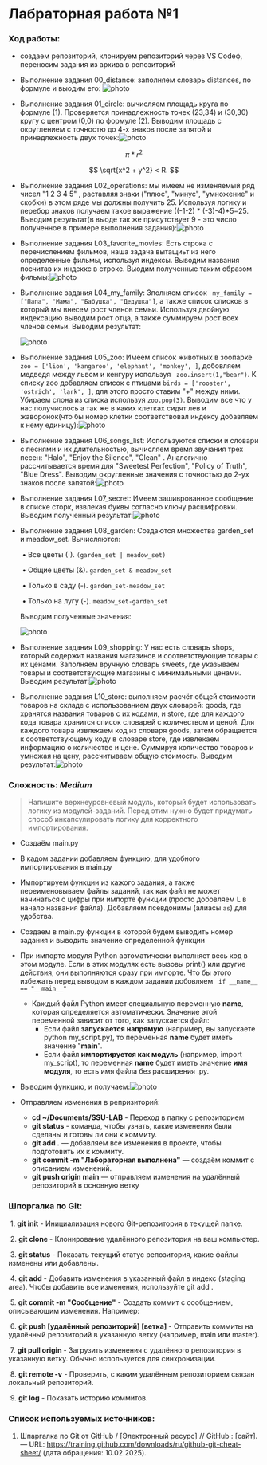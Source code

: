 # Лабраторная работа №1

### Ход работы:

- создаем репозиторий, клонируем репозиторий через VS Codeф, переносим задания из архива в репозиторий 
- Выполнение задания 00_distance: заполняем словарь distances, по формуле и выодим его:
  ![photo](screenshots/1.png)

- Выполнение задания 01_circle: вычисляем площадь круга по формуле (1). Проверяется принадлежность точек (23,34) и (30,30) кругу с центром (0,0) по формуле (2). Выводим площадь с округлением с точностю до 4-х знаков после запятой и принадлежность двух точек:![photo](screenshots/2.png)

$$
π*r^2 
$$

$$
\sqrt{x^2 + y^2} < R.
$$
- Выполнение задания L02_operations: мы имеем не изменяемый ряд чисел "1 2 3 4 5" , раставляя знаки ("плюс", "минус", "умножение" и скобки) в этом ряде мы должны получить 25. Используя логику и перебор знаков получаем такое выражение ((-1-2) * (-3)-4)*5=25. Выводим результат(в выоде так же присутствует 9 - это число полученное в примере выполнения задания):![photo](screenshots/3.png)

- Выполнение задания L03_favorite_movies: Есть строка с перечислением фильмов, наша задача вытащиьт из него определенные фильмы, используя индексы. Выводим названия посчитав их индеккс в строке. Выодим полученные таким образом фильмы:![photo](screenshots/4.png)

- Выполнение задания L04_my_family: Зполняем список  ``` my_family = ["Папа", "Мама", "Бабушка", "Дедушка"]```, а также список списков в который мы внесем рост членов семьи. Используя двойную индексацию выводим рост отца, а также суммируем рост всех членов семьи. Выводим результат:

  ![photo](screenshots/5.png)
- Выполнение задания L05_zoo: Имеем список животных в зоопарке ``` zoo = ['lion', 'kangaroo', 'elephant', 'monkey', ]```, добовляем медведя между львом и кенгуру используя ``` zoo.insert(1,"bear")```. К списку zoo добавляем список с птицами ```birds = ['rooster', 'ostrich', 'lark', ]```, для этого просто ставим "+" между ними. Убираем слона из списка используя ```zoo.pop(3)```. Выводим все что у нас получислось а так же в каких клетках сидят лев и жаворонок(что бы номер клетки соответствовал индексу добавляем к нему единицу):![photo](screenshots/6.png)

- Выполнение задания L06_songs_list: Используются списки и словари с песнями и их длительностью, вычисляем время звучания трех песен: "Halo", "Enjoy the Silence", "Clean" . Аналогично рассчитывается время для "Sweetest Perfection", "Policy of Truth", "Blue Dress". Выводим округленные значения с точностью до 2-ух знаков после запятой:![photo](screenshots/7.png)

- Выполнение задания L07_secret: Имеем зашиврованное сообщение в списке сторк, извлекая буквы согласно ключу расшифровки. Выводим полученный результат:![photo](screenshots/8.png)

- Выполнение задания L08_garden: Создаются множества garden_set и meadow_set. Вычисляются:

  ​	•	Все цветы (|). ```(garden_set | meadow_set)```

  ​	•	Общие цветы (&). ```garden_set & meadow_set```

  ​	•	Только в саду (-). ```garden_set-meadow_set```

  ​	•	Только на лугу (-). ```meadow_set-garden_set```

  Выводим полученные значения:

  ![photo](screenshots/9.png)

- Выполнение задания L09_shopping: У нас есть словарь shops, который содержит названия магазинов и соответствующие товары с их ценами. Заполняем вручную словарь sweets, где указываем товары и соответствующие магазины с минимальными ценами. Выводим результат:![photo](screenshots/10.png)

- Выполнение задания L10_store: выполняем расчёт общей стоимости товаров на складе с использованием двух словарей: goods, где хранятся названия товаров с их кодами, и store, где для каждого кода товара хранится список словарей с количеством и ценой. Для каждого товара извлекаем код из словаря goods, затем обращается к соответствующему коду в словаре store, где извлекаем информацию о количестве и цене. Суммируя количество товаров и умножая на цену, рассчитываем общую стоимость. Выводим результат:![photo](screenshots/11.png)

### Сложность: *Medium*

> Напишите верхнеуровневый модуль, который будет использовать логику из модулей-заданий. Перед этим нужно будет придумать способ инкапсулировать логику для корректного импортирования.

- Создаём main.py
- В кадом задании добавляем функцию, для удобного импортирования в main.py
- Импортируем функции из кажого задания, а также переименовываем файлы заданий, так как файл не может начинаться с цифры при импорте функции (просто добовляем L в начало названия файла). Добавляем псевдонимы (алиасы ``as``) для удобства.
- Создаем в main.py функции в которой будем выводить номер задания и выводить значение определенной функции 
- При импорте модуля Python автоматически выполняет весь код в этом модуле. Если в этих модулях есть вызовы print() или другие действия, они выполняются сразу при импорте. Что бы этого избежать перед выводом в каждом задании добовляем `` if __name__ == "__main__"`` 
  - Каждый файл Python имеет специальную переменную __name__, которая определяется автоматически. Значение этой переменной зависит от того, как запускается файл: 
    - Если файл **запускается напрямую** (например, вы запускаете python my_script.py), то переменная __name__ будет иметь значение "__main__".
    - Если файл **импортируется как модуль** (например, import my_script), то переменная __name__ будет иметь значение **имя модуля**, то есть имя файла без расширения .py.

- Выводим функцию, и получаем:![photo](screenshots/12.png)

- Отправляем изменения в репризиторий:
  - **cd ~/Documents/SSU-LAB** - Переход в папку с репозиторием
  - **git status** - команда, чтобы узнать, какие изменения были сделаны и готовы ли они к коммиту.
  - **git add .** — добавляем все изменения в проекте, чтобы подготовить их к коммиту.
  - **git commit -m "Лабораторная выполнена"** — создаём коммит с описанием изменений.
  - **git push origin main** — отправляем изменения на удалённый репозиторий в основную ветку

### Шпоргалка по Git:

​	1. **git init** - Инициализация нового Git-репозитория в текущей папке.

​	2. **git clone <url>** - Клонирование удалённого репозитория на ваш компьютер.

​	3. **git status** - Показать текущий статус репозитория, какие файлы изменены или добавлены.

​	4. **git add <file>** - Добавить изменения в указанный файл в индекс (staging area). Чтобы добавить все изменения, используйте git add .

​	5. **git commit -m "Сообщение"** - Создать коммит с сообщением, описывающим изменения. Например:

​	6. **git push [удалённый репозиторий] [ветка]**  - Отправить коммиты на удалённый репозиторий в указанную ветку (например, main или master).

​	7. **git pull origin <branch>** - Загрузить изменения с удалённого репозитория в указанную ветку. Обычно используется для синхронизации.

​	8. **git remote -v** - Проверить, с каким удалённым репозиторием связан локальный репозиторий.

​	9. **git log** - Показать историю коммитов.

### Список используемых источников:

1.  Шпаргалка по Git от GitHub /  [Электронный ресурс] // GitHub : [сайт]. — URL: https://training.github.com/downloads/ru/github-git-cheat-sheet/ (дата обращения: 10.02.2025). 

   

